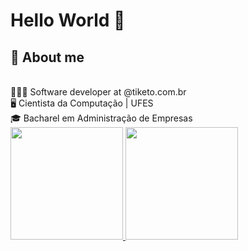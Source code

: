 # Hello World 👋

## 🚀 About me 
<br>
<div>
👨🏻‍💻 Software developer at @tiketo.com.br
</div>
<div>
🖥️ Cientista da Computação | UFES  
</div>
<div>
🎓 Bacharel em Administração de Empresas
</div>


<div>
<a href="https://github.com/viniciush4">
<img loading="lazy" height="180em" src="https://github-readme-stats.vercel.app/api/top-langs/?username=viniciush4&layout=compact&langs_count=7&theme=github_dark_dimmed"/>
<img loading="lazy" height="180em" src="https://github-readme-stats.vercel.app/api?username=viniciush4&show_icons=true&theme=github_dark_dimmed&include_all_commits=true&count_private=true"/>
</div>


<!--
**viniciush4/viniciush4** is a ✨ _special_ ✨ repository because its `README.md` (this file) appears on your GitHub profile.

Here are some ideas to get you started:

- 🔭 I’m currently working on ...
- 🌱 I’m currently learning ...
- 👯 I’m looking to collaborate on ...
- 🤔 I’m looking for help with ...
- 💬 Ask me about ...
- 📫 How to reach me: ...
- 😄 Pronouns: ...
- ⚡ Fun fact: ...
-->
